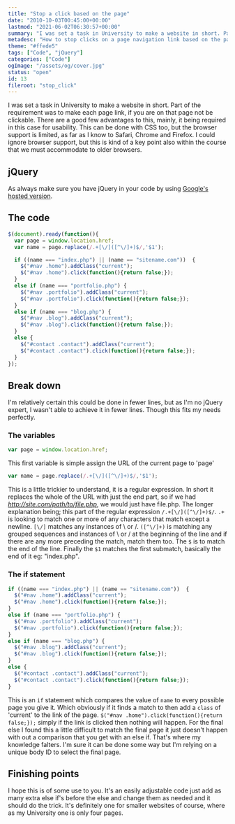 ```yaml
---
title: "Stop a click based on the page"
date: "2010-10-03T00:45:00+00:00"
lastmod: "2021-06-02T06:30:57+00:00"
summary: "I was set a task in University to make a website in short. Part of the requirement was to make each page link, if you are on that page not be clickable. There are a good few advantages to this, mainly, it being required in this case for usability. This can be done with CSS too, but the browser support is limited, as far as I know to Safari, Chrome and Firefox. I could ignore browser support, but this is kind of a key point also within the course that we must accommodate to older browsers."
metadesc: "How to stop clicks on a page navigation link based on the page you're on using jQuery. It's possible to in CSS, this is an alternative approach."
theme: "#ffede5"
tags: ["Code", "jQuery"]
categories: ["Code"]
ogImage: "/assets/og/cover.jpg"
status: "open"
id: 13
fileroot: "stop_click"
---
```


I was set a task in University to make a website in short. Part of the requirement was to make each page link, if you are on that page not be clickable. There are a good few advantages to this, mainly, it being required in this case for usability. This can be done with CSS too, but the browser support is limited, as far as I know to Safari, Chrome and Firefox. I could ignore browser support, but this is kind of a key point also within the course that we must accommodate to older browsers.

## jQuery
As always make sure you have jQuery in your code by using [Google's hosted version](https://developers.google.com/speed/libraries/devguide#jquery "Get jQuery from here").

## The code
```javascript
$(document).ready(function(){
  var page = window.location.href;
  var name = page.replace(/.+[\/]([^\/]+)$/,'$1');

  if ((name === "index.php") || (name == "sitename.com"))  {
    $("#nav .home").addClass("current");
    $("#nav .home").click(function(){return false;});
  }
  else if (name === "portfolio.php") {
    $("#nav .portfolio").addClass("current");
    $("#nav .portfolio").click(function(){return false;});
  }
  else if (name === "blog.php") {
    $("#nav .blog").addClass("current");
    $("#nav .blog").click(function(){return false;});
  }
  else {
    $("#contact .contact").addClass("current");
    $("#contact .contact").click(function(){return false;});
  }
});
```

## Break down
I'm relatively certain this could be done in fewer lines, but as I'm no jQuery expert, I wasn't able to achieve it in fewer lines. Though this fits my needs perfectly.

### The variables
```javascript
var page = window.location.href;
```

This first variable is simple assign the URL of the current page to 'page'

```javascript
var name = page.replace(/.+[\/]([^\/]+)$/,'$1');
```

This is a little trickier to understand, it is a regular expression. In short it replaces the whole of the URL with just the end part, so if we had _http://site.com/path/to/file.php_, we would just have file.php. The longer explanation being; this part of the regular expression `/.+[\/]([^\/]+)$/`. `.+` is looking to match one or more of any characters that match except a newline. `[\/]` matches any instances of \\ or /. `([^\/]+)` is matching any grouped sequences and instances of \\ or / at the beginning of the line and if there are any more preceding the match, match them too. The `$` is to match the end of the line. Finally the `$1` matches the first submatch, basically the end of it eg: "index.php".

### The if statement
```javascript
if ((name === "index.php") || (name == "sitename.com"))  {
  $("#nav .home").addClass("current");
  $("#nav .home").click(function(){return false;});
}
else if (name === "portfolio.php") {
  $("#nav .portfolio").addClass("current");
  $("#nav .portfolio").click(function(){return false;});
}
else if (name === "blog.php") {
  $("#nav .blog").addClass("current");
  $("#nav .blog").click(function(){return false;});
}
else {
  $("#contact .contact").addClass("current");
  $("#contact .contact").click(function(){return false;});
}
```

This is an `if` statement which compares the value of `name` to every possible page you give it. Which obviously if it finds a match to then add a `class` of 'current' to the link of the page. `$("#nav .home").click(function(){return false;});` simply if the link is clicked then nothing will happen. For the final else I found this a little difficult to match the final page it just doesn't happen with out a comparison that you get with an else if. That's where my knowledge falters. I'm sure it can be done some way but I'm relying on a unique body ID to select the final page.

## Finishing points

I hope this is of some use to you. It's an easily adjustable code just add as many extra else if's before the else and change them as needed and it should do the trick. It's definitely one for smaller websites of course, where as my University one is only four pages.
